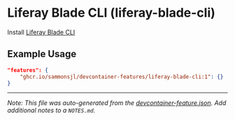 
# Liferay Blade CLI (liferay-blade-cli)

Install [Liferay Blade CLI](https://learn.liferay.com/web/guest/w/dxp/liferay-development/tooling/blade-cli)

## Example Usage

```json
"features": {
    "ghcr.io/sammonsjl/devcontainer-features/liferay-blade-cli:1": {}
}
```





---

_Note: This file was auto-generated from the [devcontainer-feature.json](https://github.com/sammonsjl/devcontainer-features/blob/main/src/liferay-blade-cli/devcontainer-feature.json).  Add additional notes to a `NOTES.md`._
